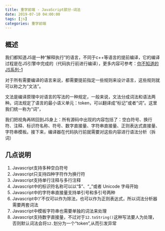 ```yaml
---
title: 重学前端 - JavaScript部分-词法
date: 2019-07-10 04:00:00
tags: [js]
categories: 重学前端
---
```

## 概述

我们都知道JS是一种“解释执行”的语言，不同于c++等语言的提前编译，它的编译过程是在JS引擎中完成的（代码执行前进行编译），更多内容可参考：[你不知道的JS系列-1](/%E4%BD%A0%E4%B8%8D%E7%9F%A5%E9%81%93%E7%9A%84JS%E7%B3%BB%E5%88%97-1/#more)  

对于所有需要编译的语言来说，都需要提前指定一些规则来设计语言，这些规则就可以称之为“文法”。  

文法是编译原理中对语言的写法的一种规定，一般来说，文法分成词法和语法两种。词法规定了语言的最小语义单元：token，可以翻译成“标记”或者“词”。这里我们统一称为“词”，

我们把视角再转回到JS身上：所有源码中出现的内容包括了：空白符号、换行符、注释、标识符名称、符号、数字直接量、字符串直接量、正则表达式直接量、字符串模板。接下来，编译器在代码执行前就需要对这些内容进行语法分析（拆词）

## 几点说明

1. Javascript支持多种空白符号
2. Javascript只支持四种字符作为换行符
3. Javascript支持单行注释与多行注释
4. Javascript中的标识符名称可以以“$”、“_”或者 Unicode 字母开始
5. Javascript中的字符串直接量支持单引号和多引号两种
6. Javascript中‘/’不仅可以作为除法，也可以作为正则表达式，所以词法分析器需要两套词法
7. Javascript中模板字符串也需要单独的词法来处理
8. Javascript支持数字直接量，不过对于`12.toString()`这种写法要人为处理，否则默认词法会将`12.`划分为一个“token”,从而引发异常